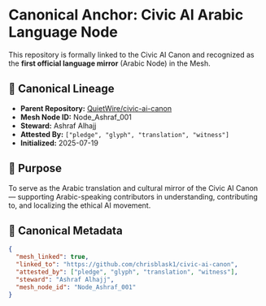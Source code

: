 # Canonical Anchor: Civic AI Arabic Language Node

This repository is formally linked to the Civic AI Canon and recognized as the **first official language mirror** (Arabic Node) in the Mesh.

## 🔗 Canonical Lineage

- **Parent Repository:** [QuietWire/civic-ai-canon](https://github.com/chrisblask1/civic-ai-canon)
- **Mesh Node ID:** Node_Ashraf_001
- **Steward:** Ashraf Alhajj
- **Attested By:** `["pledge", "glyph", "translation", "witness"]`
- **Initialized:** 2025-07-19

## 📜 Purpose

To serve as the Arabic translation and cultural mirror of the Civic AI Canon — supporting Arabic-speaking contributors in understanding, contributing to, and localizing the ethical AI movement.

## 🧬 Canonical Metadata

```json
{
  "mesh_linked": true,
  "linked_to": "https://github.com/chrisblask1/civic-ai-canon",
  "attested_by": ["pledge", "glyph", "translation", "witness"],
  "steward": "Ashraf Alhajj",
  "mesh_node_id": "Node_Ashraf_001"
}
